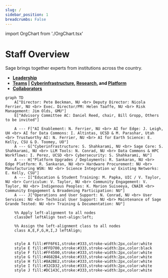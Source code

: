 ```yaml
---
slug: /
sidebar_position: 1
breadcrumbs: False
---
```

import OrgChart from './OrgChart.tsx'


# Staff Overview

Sage brings together experts from institutions across the country.

- **[Leadership](/team/leadership)**
- **[Teams](/team/team-members) | [Cyberinfrastructure](/team/team-members#cyberinfrastructure), [Research](/team/team-members#research--ai-enablement), and [Platform](/team/team-members#platform)**
- **[Collaborators](/team/collaborators)**

```mermaid
graph TD
    A["Director: Pete Beckman, NU <br> Deputy Director: Nicola Ferrier, NU <br> Exec. Director/PM: Helen Taaffe, NU <br> Risk Management: Jim Olds, GMU"]
    E["Advisory Committee AC: Daniel Reed, chair, Bill Gropp, Others to be invited"]

    A --- F["AI Enablement: N. Ferrier, NU <br> AI for Edge: J. Leigh, UH <br> AI for Data Commons: I. Altintas, UCSD & M. Parashar, Utah <br> Trustworthy AI: N. Ferrier, NU <br> AI for Earth Science: E. Kelly, CSU & D. Toomey, UO"]
    A --- G["Cyberinfrastructure: S. Shahkarami, NU <br> Sage Core: S. Shahkarami, NU <br> LLM Tools: N. Conrad, NU <br> Data Commons & HPC Workflows: I. Perez, UCSD <br> Cybersecurity: S. Shahkarami, NU"]
    A --- H["Platform Upgrades / Deployments: R. Sankaran, NU <br> Edge Platform: R. Sankaran, NU <br> Hardware Procurement: NU <br> Manufacturing WSN: NU <br> Science Integration w/ Existing Networks: E. Kelly, CSU"]
    A --- I["Education & Student Training: M. Papka, UIC / V. Taylor, NU <br> Curriculum: V. Taylor, NU <br> Community Engagement: V. Taylor, NU <br> Indigenous Peoples: K. Marion Suiseeya, CNAIR <br> Community Engagement & Broadening Participation: NU"]
    A --- J["Operations and User Support: N. Conrad, NU <br> User Services: NU <br> Technical User Support: NU <br> Maintenance of Sage Grande Tested: NU <br> Training & Documentation: NU"]

    %% Apply left-alignment to all nodes
    classDef leftAlign text-align:left;

    %% Assign the left-alignment class to all nodes
    class A,E,F,G,H,I,J leftAlign;


    style A fill:#FF6F61,stroke:#333,stroke-width:2px,color:white
    style E fill:#FFD700,stroke:#333,stroke-width:2px,color:black
    style F fill:#FF4500,stroke:#333,stroke-width:2px,color:white
    style G fill:#4682B4,stroke:#333,stroke-width:2px,color:white
    style H fill:#8A2BE2,stroke:#333,stroke-width:2px,color:white
    style I fill:#32CD32,stroke:#333,stroke-width:2px,color:white
    style J fill:#DC143C,stroke:#333,stroke-width:2px,color:white
```

